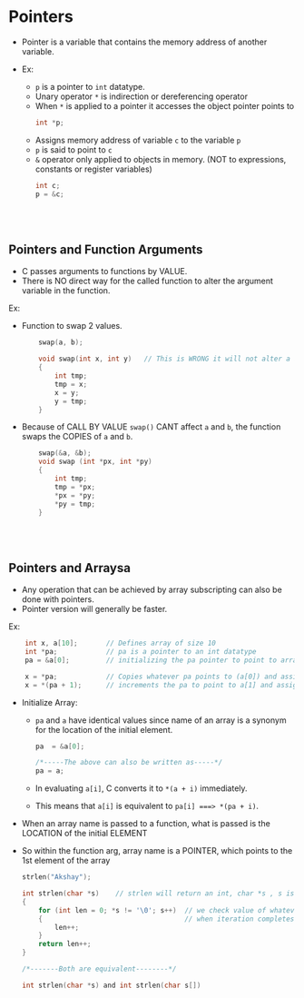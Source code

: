 # Pointers

- Pointer is a variable that contains the memory address of another variable.

- Ex:
    - `p` is a pointer to `int` datatype.
    - Unary operator `*` is indirection or dereferencing operator
    - When `*` is applied to a pointer it accesses the object pointer points to
        ```C
        int *p;
        ```
    - Assigns memory address of variable `c` to the variable `p`
    - `p` is said to point to `c`
    - `&` operator only applied to objects in memory. (NOT to expressions, constants or register variables)
        ```C
        int c;
        p = &c;
        ```

</br>
</br>

## Pointers and Function Arguments
- C passes arguments to functions by VALUE.
- There is NO direct way for the called function to alter the argument variable in the function.

Ex:
- Function to swap 2 values.
    ```C
        swap(a, b);

        void swap(int x, int y)   // This is WRONG it will not alter a and b
        {
            int tmp;
            tmp = x;
            x = y;
            y = tmp;
        }
    ```
- Because of CALL BY VALUE `swap()` CANT affect `a` and `b`, the function swaps the COPIES of `a` and `b`.
    ```C
        swap(&a, &b);
        void swap (int *px, int *py)
        {
            int tmp;
            tmp = *px;
            *px = *py;
            *py = tmp;
        }
    ```

</br>
</br>


## Pointers and Arraysa
- Any operation that can be achieved by array subscripting can also be done with pointers.
- Pointer version will generally be faster.

Ex:
```C
    int x, a[10];       // Defines array of size 10
    int *pa;            // pa is a pointer to an int datatype
    pa = &a[0];         // initializing the pa pointer to point to array a[10]'s first element

    x = *pa;            // Copies whatever pa points to (a[0]) and assign it to x
    x = *(pa + 1);      // increments the pa to point to a[1] and assign it to x
```

- Initialize Array:
    - `pa` and `a` have identical values since name of an array is a synonym for the location of the initial element.
        ```C
        pa  = &a[0];

        /*-----The above can also be written as-----*/
        pa = a;
        ```

    - In evaluating `a[i]`, C converts it to `*(a + i)` immediately.
    - This means that `a[i]` is equivalent to `pa[i] ===> *(pa + i)`.


- When an array name is passed to a function, what is passed is the LOCATION of the initial ELEMENT
- So within the function arg, array name is a POINTER, which points to the 1st element of the array

    ```C
    strlen("Akshay");

    int strlen(char *s)    // strlen will return an int, char *s , s is a pointer to a char data type
    {
        for (int len = 0; *s != '\0'; s++)  // we check value of whatever s points to to match '\0'
        {                                   // when iteration completes we need to move to next mem loc, which can be done by incrementing s
            len++;
        }
        return len++;
    }

    /*-------Both are equivalent--------*/

    int strlen(char *s) and int strlen(char s[])
    ```